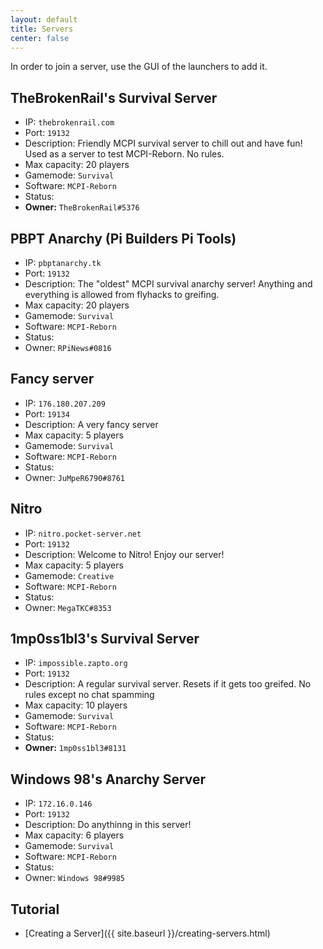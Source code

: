 ```yaml
---
layout: default
title: Servers
center: false
---
```


In order to join a server, use the GUI of the launchers to add it.

## TheBrokenRail's Survival Server
- IP: ``thebrokenrail.com``
- Port: ``19132``
- Description: Friendly MCPI survival server to chill out and have fun!
  Used as a server to test MCPI-Reborn. No rules.
- Max capacity: 20 players
- Gamemode: ``Survival``
- Software: ``MCPI-Reborn``
- Status: [](#on)
- **Owner:** ``TheBrokenRail#5376``

## PBPT Anarchy (Pi Builders Pi Tools)
- IP: ``pbptanarchy.tk``
- Port: ``19132``
- Description: The "oldest" MCPI survival anarchy server! Anything and
  everything is allowed from flyhacks to greifing.
- Max capacity: 20 players
- Gamemode: ``Survival``
- Software: ``MCPI-Reborn``
- Status: [](#on)
- Owner: ``RPiNews#0816``

## Fancy server
- IP: ``176.180.207.209``
- Port: ``19134``
- Description: A very fancy server
- Max capacity: 5 players
- Gamemode: ``Survival``
- Software: ``MCPI-Reborn``
- Status: [](#off)
- Owner: ``JuMpeR6790#8761``

## Nitro
- IP: ``nitro.pocket-server.net``
- Port: ``19132``
- Description: Welcome to Nitro! Enjoy our server!
- Max capacity: 5 players
- Gamemode: ``Creative``
- Software: ``MCPI-Reborn``
- Status: [](#q)
- Owner: ``MegaTKC#8353``

## 1mp0ss1bl3's Survival Server
- IP: ``impossible.zapto.org``
- Port: ``19132``
- Description: A regular survival server. Resets if it gets too greifed.
  No rules except no chat spamming
- Max capacity: 10 players
- Gamemode: ``Survival``
- Software: ``MCPI-Reborn``
- Status: [](#q)
- **Owner:** ``1mp0ss1bl3#8131``

## Windows 98's Anarchy Server
- IP: ``172.16.0.146``
- Port: ``19132``
- Description: Do anythinng in this server!
- Max capacity: 6 players
- Gamemode: ``Survival``
- Software: ``MCPI-Reborn``
- Status: [](#q)
- Owner: ``Windows 98#9985``

## Tutorial
- [Creating a Server]({{ site.baseurl }}/creating-servers.html)
